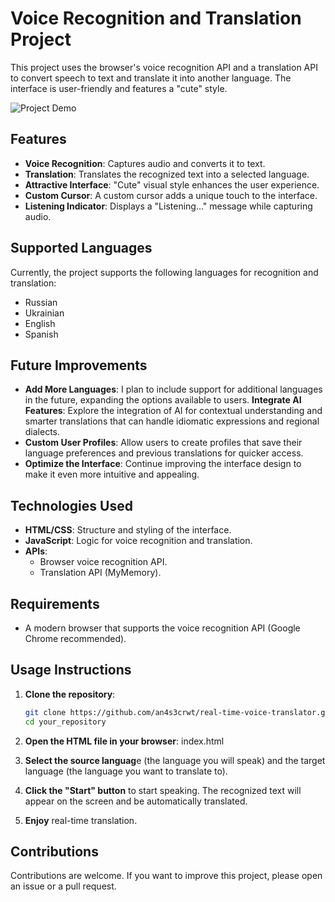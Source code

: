 # Voice Recognition and Translation Project

This project uses the browser's voice recognition API and a translation API to convert speech to text and translate it into another language. The interface is user-friendly and features a "cute" style.

![Project Demo](assets/voice-translator.gif) 

## Features

- **Voice Recognition**: Captures audio and converts it to text.
- **Translation**: Translates the recognized text into a selected language.
- **Attractive Interface**: "Cute" visual style enhances the user experience.
- **Custom Cursor**: A custom cursor adds a unique touch to the interface.
- **Listening Indicator**: Displays a "Listening..." message while capturing audio.

## Supported Languages

Currently, the project supports the following languages for recognition and translation:

- Russian
- Ukrainian
- English
- Spanish

## Future Improvements

- **Add More Languages**: I plan to include support for additional languages in the future, expanding the options available to users.
 **Integrate AI Features**: Explore the integration of AI for contextual understanding and smarter translations that can handle idiomatic expressions and regional dialects.
- **Custom User Profiles**: Allow users to create profiles that save their language preferences and previous translations for quicker access.
- **Optimize the Interface**: Continue improving the interface design to make it even more intuitive and appealing.

## Technologies Used

- **HTML/CSS**: Structure and styling of the interface.
- **JavaScript**: Logic for voice recognition and translation.
- **APIs**:
  - Browser voice recognition API.
  - Translation API (MyMemory).

## Requirements

- A modern browser that supports the voice recognition API (Google Chrome recommended).

## Usage Instructions

1. **Clone the repository**:
   ```bash
   git clone https://github.com/an4s3crwt/real-time-voice-translator.git
   cd your_repository
2. **Open the HTML file in your browser**:
index.html

3. **Select the source languag**e (the language you will speak) and the target language (the language you want to translate to).

4. **Click the "Start" button** to start speaking. The recognized text will appear on the screen and be automatically translated.

5. **Enjoy** real-time translation.

## Contributions
Contributions are welcome. If you want to improve this project, please open an issue or a pull request.
